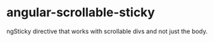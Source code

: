 # angular-scrollable-sticky
ngSticky directive that works with scrollable divs and not just the body.
